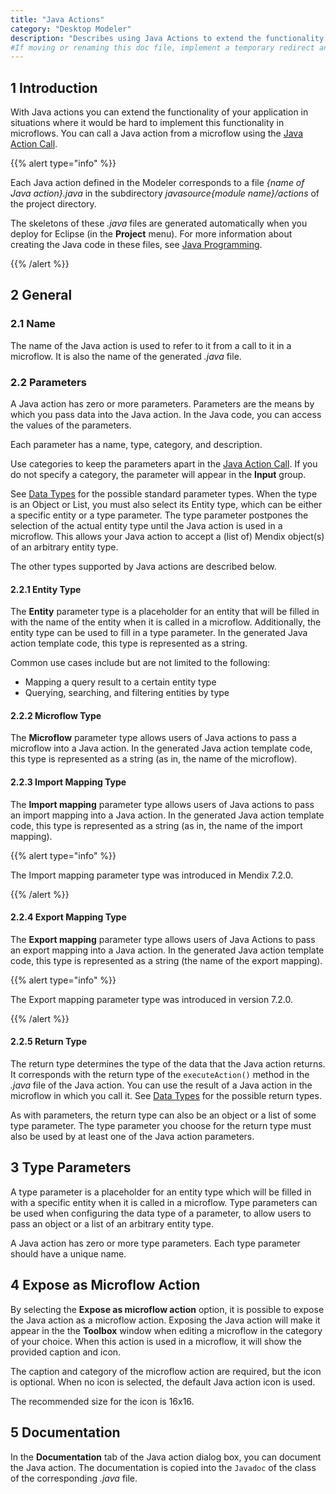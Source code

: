 ```yaml
---
title: "Java Actions"
category: "Desktop Modeler"
description: "Describes using Java Actions to extend the functionality of your Mendix app."
#If moving or renaming this doc file, implement a temporary redirect and let the respective team know they should update the URL in the product. See Mapping to Products for more details.
---
```


## 1 Introduction

With Java actions you can extend the functionality of your application in situations where it would be hard to implement this functionality in microflows. You can call a Java action from a microflow using the [Java Action Call](java-action-call).

{{% alert type="info" %}}

Each Java action defined in the Modeler corresponds to a file *{name of Java action}.java* in the subdirectory *javasource{module name}/actions* of the project directory.

The skeletons of these *.java* files are generated automatically when you deploy for Eclipse (in the **Project** menu). For more information about creating the Java code in these files, see [Java Programming](java-programming).

{{% /alert %}}

## 2 General

### 2.1 Name

The name of the Java action is used to refer to it from a call to it in a microflow. It is also the name of the generated *.java* file.

### 2.2 Parameters

A Java action has zero or more parameters. Parameters are the means by which you pass data into the Java action. In the Java code, you can access the values of the parameters.

Each parameter has a name, type, category, and description. 

Use categories to keep the parameters apart in the [Java Action Call](java-action-call). If you do not specify a category, the parameter will appear in the **Input** group.

See [Data Types](data-types) for the possible standard parameter types. When the type is an Object or List, you must also select its Entity type, which can be either a specific entity or a type parameter. The type parameter postpones the selection of the actual entity type until the Java action is used in a microflow. This allows your Java action to accept a (list of) Mendix object(s) of an arbitrary entity type.

The other types supported by Java actions are described below.

#### 2.2.1 Entity Type

The **Entity** parameter type is a placeholder for an entity that will be filled in with the name of the entity when it is called in a microflow. Additionally, the entity type can be used to fill in a type parameter. In the generated Java action template code, this type is represented as a string.

Common use cases include but are not limited to the following:

* Mapping a query result to a certain entity type
* Querying, searching, and filtering entities by type

#### 2.2.2 Microflow Type

The **Microflow** parameter type allows users of Java actions to pass a microflow into a Java action. In the generated Java action template code, this type is represented as a string (as in, the name of the microflow).

#### 2.2.3 Import Mapping Type

The **Import mapping** parameter type allows users of Java actions to pass an import mapping into a Java action. In the generated Java action template code, this type is represented as a string (as in, the name of the import mapping).

{{% alert type="info" %}}

The Import mapping parameter type was introduced in Mendix 7.2.0.

{{% /alert %}}

#### 2.2.4 Export Mapping Type

The **Export mapping** parameter type allows users of Java Actions to pass an export mapping into a Java action. In the generated Java action template code, this type is represented as a string (the name of the export mapping).

{{% alert type="info" %}}

The Export mapping parameter type was introduced in version 7.2.0.

{{% /alert %}}

#### 2.2.5 Return Type

The return type determines the type of the data that the Java action returns. It corresponds with the return type of the `executeAction()` method in the *.java* file of the Java action. You can use the result of a Java action in the microflow in which you call it. See [Data Types](data-types) for the possible return types.

As with parameters, the return type can also be an object or a list of some type parameter. The type parameter you choose for the return type must also be used by at least one of the Java action parameters.

## 3 Type Parameters

A type parameter is a placeholder for an entity type which will be filled in with a specific entity when it is called in a microflow. Type parameters can be used when configuring the data type of a parameter, to allow users to pass an object or a list of an arbitrary entity type.

A Java action has zero or more type parameters. Each type parameter should have a unique name.

## 4 Expose as Microflow Action

By selecting the **Expose as microflow action** option, it is possible to expose the Java action as a microflow action. Exposing the Java action will make it appear in the the **Toolbox** window when editing a microflow in the category of your choice. When this action is used in a microflow, it will show the provided caption and icon.

The caption and category of the microflow action are required, but the icon is optional. When no icon is selected, the default Java action icon is used.

The recommended size for the icon is 16x16.

## 5 Documentation

In the **Documentation** tab of the Java action dialog box, you can document the Java action. The documentation is copied into the `Javadoc` of the class of the corresponding *.java* file.
